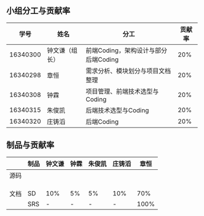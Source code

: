 ## 小组分工与贡献率
学号|姓名|分工|贡献率
|-|-|-|-|
16340300|钟文谦（组长）|前端Coding，架构设计与部分后端Coding|20%
16340298|章恒|需求分析、模块划分与项目文档整理|20%
16340308|钟霖|项目管理、前端技术选型与Coding|20%
16340315|朱俊凯|后端技术选型与Coding|20%
16340320|庄铸滔|后端Coding|20%

## 制品与贡献率

| |制品|钟文谦|钟霖|朱俊凯|庄铸滔|章恒
|-|-|-|-|-|-|-|
源码|||||
|  |||||
|  |||||
|  |||||
文档|SD|10%|5%|5%|10%|70%
||SRS|-|-|-|-|100%
